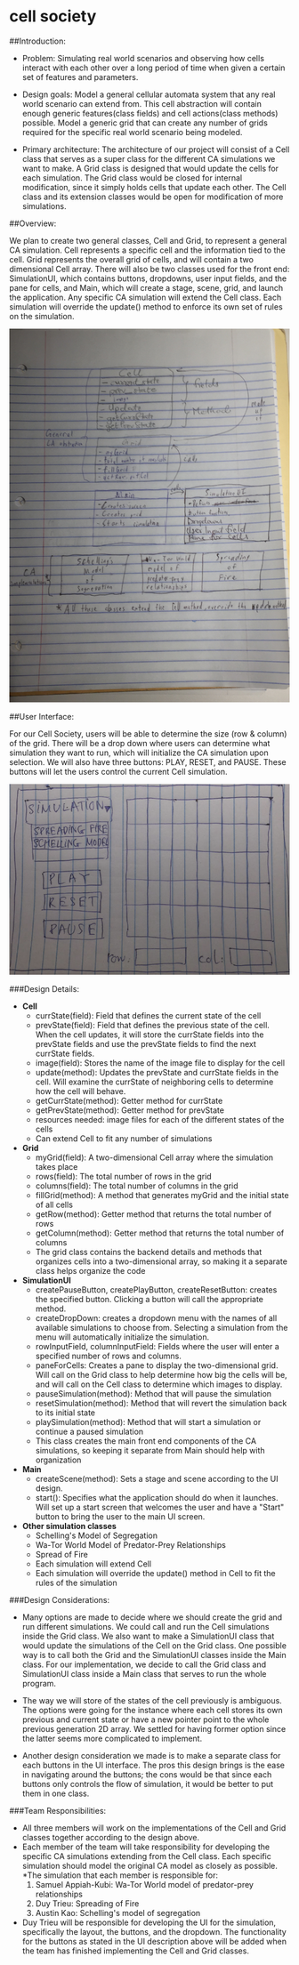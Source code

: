 cell society
====

##Introduction:

* Problem: Simulating real world scenarios and observing how cells interact with each other over a long period of time when given a certain set of features and parameters. 

* Design goals: Model a general cellular automata system that any real world scenario can extend from. 
This cell abstraction will contain enough generic features(class fields) and cell actions(class methods) possible.
Model a generic grid that can create any number of grids required for the specific real world scenario being modeled.

* Primary architecture: The architecture of our project will consist of a Cell class that serves as a super class for the different CA simulations we want to make. 
A Grid class is designed that would update the cells for each simulation. The Grid class would be closed for internal modification, since it simply holds cells that 
update each other. The Cell class and its extension classes would be open for modification of more simulations.
 
 
##Overview:

We plan to create two general classes, Cell and Grid, to represent a general CA simulation. Cell represents a specific cell and the information tied to the cell. 
Grid represents the overall grid of cells, and will contain a two dimensional Cell array. There will also be two classes used for the front end: SimulationUI, 
which contains buttons, dropdowns, user input fields, and the pane for cells, and Main, which will create a stage, scene, grid, and launch the application. 
Any specific CA simulation will extend the Cell class. Each simulation will override the update() method to enforce its own set of rules on the simulation.

![Overall Class Design](Overall_Design.JPG "Current Design")

##User Interface:

For our Cell Society, users will be able to determine the size (row & column) of 
the grid. There will be a drop down where users can determine what simulation they want 
to run, which will initialize the CA simulation upon selection. We will also have three 
buttons: PLAY, RESET, and PAUSE. These buttons will let the users control the current Cell simulation. 

![UI sketch design](UI_Design.png "An alternate design")

###Design Details:

* **Cell**
    * currState(field): Field that defines the current state of the cell
    * prevState(field): Field that defines the previous state of the cell. When the cell updates, it will store the currState fields into the prevState fields and use the prevState fields to find the next currState fields.
    * image(field): Stores the name of the image file to display for the cell
    * update(method): Updates the prevState and currState fields in the cell. Will examine the currState of neighboring cells to determine how the cell will behave.
    * getCurrState(method): Getter method for currState
    * getPrevState(method): Getter method for prevState
    * resources needed: image files for each of the different states of the cells
    * Can extend Cell to fit any number of simulations
* **Grid**
    * myGrid(field): A two-dimensional Cell array where the simulation takes place
    * rows(field): The total number of rows in the grid
    * columns(field): The total number of columns in the grid
    * fillGrid(method): A method that generates myGrid and the initial state of all cells
    * getRow(method): Getter method that returns the total number of rows
    * getColumn(method): Getter method that returns the total number of columns
    * The grid class contains the backend details and methods that organizes cells into a two-dimensional array, so making it a separate class helps organize the code
* **SimulationUI**
    * createPauseButton, createPlayButton, createResetButton: creates the specified button. Clicking a button will call the appropriate method.
    * createDropDown: creates a dropdown menu with the names of all available simulations to choose from. Selecting a simulation from the menu will automatically initialize the simulation.
    * rowInputField, columnInputField: Fields where the user will enter a specified number of rows and columns.
    * paneForCells: Creates a pane to display the two-dimensional grid. Will call on the Grid class to help determine how big the cells will be, and will call on the Cell class to determine which images to display.
    * pauseSimulation(method): Method that will pause the simulation
    * resetSimulation(method): Method that will revert the simulation back to its initial state
    * playSimulation(method): Method that will start a simulation or continue a paused simulation
    * This class creates the main front end components of the CA simulations, so keeping it separate from Main should help with organization
* **Main**
    * createScene(method): Sets a stage and scene according to the UI design.
    * start(): Specifies what the application should do when it launches. Will set up a start screen that welcomes the user and have a "Start" button to bring the user to the main UI screen.
* **Other simulation classes**
    * Schelling's Model of Segregation
    * Wa-Tor World Model of Predator-Prey Relationships
    * Spread of Fire
    * Each simulation will extend Cell
    * Each simulation will override the update() method in Cell to fit the rules of the simulation

###Design Considerations:
* Many options are made to decide where we should create the grid and run different simulations. 
We could call and run the Cell simulations inside the Grid class. We also want to make a SimulationUI
class that would update the simulations of the Cell on the Grid class.
One possible way is to call both the Grid and the SimulationUI classes inside the Main class.
For our implementation, we decide to call the Grid class and SimulationUI class inside a Main 
class that serves to run the whole program.

* The way we will store of the states of the cell previously is ambiguous. The options were going for the instance 
where each cell stores its own previous and current state or have a new pointer point to the whole 
previous generation 2D array. We settled for having former option since the latter seems more 
complicated to implement. 

* Another design consideration we made is to make a separate class for each buttons in the UI interface. 
The pros this design brings is the ease in navigating around the buttons; the cons would be that since 
each buttons only controls the flow of simulation, it would be better to put them in one class.

###Team Responsibilities:
* All three members will work on the implementations of the Cell and Grid classes together according to the design above.
* Each member of the team will take responsibility for developing the specific CA simulations extending from the Cell class.
Each specific simulation should model the original CA model as closely as possible.
*The simulation that each member is responsible for:
  1. Samuel Appiah-Kubi: Wa-Tor World model of predator-prey relationships
  2. Duy Trieu: Spreading of Fire
  3. Austin Kao: Schelling's model of segregation
* Duy Trieu will be responsible for developing the UI for the simulation, specifically
the layout, the buttons, and the dropdown. The functionality for the buttons as 
stated in the UI description above will be added when the team has finished implementing the Cell and Grid
classes.
